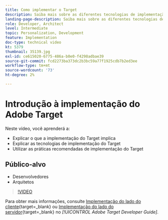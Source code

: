 ```yaml
---
title: Como implementar o Target
description: Saiba mais sobre as diferentes tecnologias de implementação do Adobe Target e utilize as práticas recomendadas de implementação do Target.
landing-page-description: Saiba mais sobre as diferentes tecnologias de implementação do Adobe Target e utilize as práticas recomendadas de implementação do Target.
role: Developer, Architect
level: Intermediate
topic: Personalization, Development
feature: Implementation
doc-type: technical video
kt: 5379
thumbnail: 35139.jpg
exl-id: ce615020-6775-486a-b0e0-f4298adbae39
source-git-commit: fcd2273ba373dc2b3bc59a77f1925cdb7b2ed3ee
workflow-type: tm+mt
source-wordcount: '73'
ht-degree: 2%

---
```


# Introdução à implementação do Adobe Target

Neste vídeo, você aprenderá a:

* Explicar o que a implementação do Target implica
* Explicar as tecnologias de implementação do Target
* Utilizar as práticas recomendadas de implementação do Target

## Público-alvo

* Desenvolvedores
* Arquitetos

>[!VIDEO](https://video.tv.adobe.com/v/35139/?quality=12)

Para obter mais informações, consulte [Implementação do lado do cliente](https://experienceleague.adobe.com/docs/target-dev/developer/client-side/overview.html){target=_blank} ou [Implementação do lado do servidor](https://experienceleague.adobe.com/docs/target-dev/developer/server-side/server-side-overview.html?lang=pt-BR){target=_blank} no *[!UICONTROL Adobe Target Developer Guide]*.

